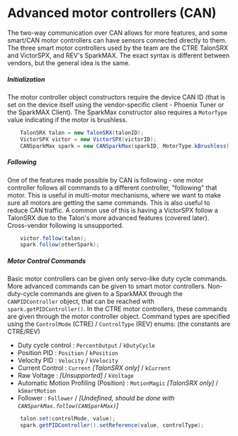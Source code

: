 # Advanced motor controllers (CAN)
The two-way communication over CAN allows for more features, and some smart/CAN motor controllers can have sensors connected directly to them. The three smart motor controllers used by the team are the CTRE TalonSRX and VictorSPX, and REV's SparkMAX. The exact syntax is different between vendors, but the general idea is the same. 
##### Initialization
The motor controller object constructors require the device CAN ID (that is set on the device itself using the vendor-specific client - Phoenix Tuner or the SparkMAX Client). The SparkMax constructor also requires a `MotorType` value indicating if the motor is brushless. 
```java
    TalonSRX talon = new TalonSRX(talonID);
    VictorSPX victor = new VictorSPX(victorID);
    CANSparkMax spark = new CANSparkMax(sparkID, MotorType.kBrushless);
```
##### Following
One of the features made possible by CAN is following - one motor controller follows all commands to a different controller, "following" that motor. This is useful in multi-motor mechanisms, where we want to make sure all motors are getting the same commands. This is also useful to reduce CAN traffic. A common use of this is having a VictorSPX follow a TalonSRX due to the Talon's more advanced features (covered later). Cross-vendor following is unsupported.
```java 
    victor.follow(talon);
    spark.follow(otherSpark);
```
##### Motor Control Commands
Basic motor controllers can be given only servo-like duty cycle commands. More advanced commands can be given to smart motor controllers. Non-duty-cycle commands are given to a SparkMAX through the `CANPIDController` object, that can be reached with `spark.getPIDController()`. In the CTRE motor controllers, these commands are given through the motor controller object. 
Command types are specified using the `ControlMode` (CTRE) / `ControlType` (REV) enums: (the constants are CTRE/REV)
- Duty cycle control : `PercentOutput` / `kDutyCycle`
- Position PID : `Position` / `kPosition`
- Velocity PID : `Velocity` / `kVelocity`
- Current Control : `Current` _[TalonSRX only]_ / `kCurrent`
- Raw Voltage : _[Unsupported]_ / `kVoltage`
- Automatic Motion Profiling (Position) : `MotionMagic` _[TalonSRX only]_ / `kSmartMotion`
- Follower : `Follower` / _[Undefined, should be done with `CANSparkMax.follow(CANSparkMax)`]_

```java
    talon.set(controlMode, value);
    spark.getPIDController().setReference(value, controlType);
```
